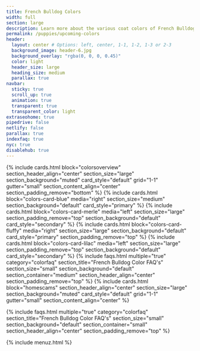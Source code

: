 ```yaml
---
title: French Bulldog Colors
width: full
section: large
description: Learn more about the various coat colors of French Bulldogs Puppies.
permalink: /puppies/upcoming-colors
header:
  layout: center # Options: left, center, 1-1, 1-2, 1-3 or 2-3
  background_image: header-6.jpg
  background_overlay: "rgba(0, 0, 0, 0.45)"
  color: light
  header_size: large
  heading_size: medium
  parallax: true
navbar:
  sticky: true
  scroll_up: true
  animation: true
  transparent: true
  transparent_color: light
extraseohome: true
pipedrive: false
netlify: false
parallax: true
indexfaq: true
nyc: true
disablehub: true
---
```


{% include cards.html 
  block="colorsoverview" 
  section_header_align="center"
  section_size="large"
  section_background="muted"
  card_style="default"
  grid="1-1"
  gutter="small"
  section_content_align="center"
  section_padding_remove="bottom"
%}
{% include cards.html 
  block="colors-card-blue" 
  media="right" 
  section_size="medium"
  section_background="default"
  card_style="primary"
%}
{% include cards.html 
  block="colors-card-merle" 
  media="left" 
  section_size="large"
  section_padding_remove="top"
  section_background="default"
  card_style="secondary"
%}
{% include cards.html 
  block="colors-card-fluffy" 
  media="right" 
  section_size="large"
  section_background="default"
  card_style="primary"
  section_padding_remove="top"
%}
{% include cards.html 
  block="colors-card-lilac" 
  media="left" 
  section_size="large"
  section_padding_remove="top"
  section_background="default"
  card_style="secondary"
%}
{% include faqs.html 
  multiple="true" 
  category="colorfaq" 
  section_title="French Bulldog Color FAQ's" 
  section_size="small"
  section_background="default"
  section_container="medium"
  section_header_align="center"
  section_padding_remove="top"
%}
{% include cards.html 
  block="homescams" 
  section_header_align="center"
  section_size="large"
  section_background="muted"
  card_style="default"
  grid="1-1"
  gutter="small"
  section_content_align="center"
%}

{% include faqs.html 
  multiple="true" 
  category="colorfaq" 
  section_title="French Bulldog Color FAQ's" 
  section_size="small"
  section_background="default"
  section_container="small"
  section_header_align="center"
  section_padding_remove="top"
%}


{% include menuz.html %}